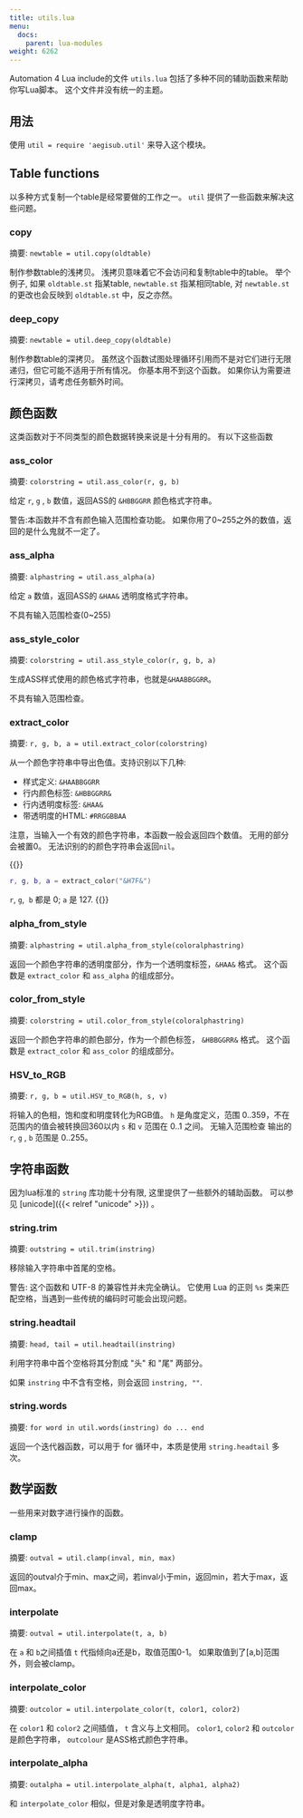 ```yaml
---
title: utils.lua
menu:
  docs:
    parent: lua-modules
weight: 6262
---
```


Automation 4 Lua include的文件 `utils.lua`
包括了多种不同的辅助函数来帮助你写Lua脚本。 这个文件并没有统一的主题。

## 用法

使用 `util = require 'aegisub.util'` 来导入这个模块。

## Table functions

以多种方式复制一个table是经常要做的工作之一。 `util`
提供了一些函数来解决这些问题。

### copy

摘要: `newtable = util.copy(oldtable)`

制作参数table的浅拷贝。 浅拷贝意味着它不会访问和复制table中的table。
举个例子, 如果 `oldtable.st` 指某table, `newtable.st` 指某相同table, 对
`newtable.st`的更改也会反映到 `oldtable.st` 中，反之亦然。

### deep_copy

摘要: `newtable = util.deep_copy(oldtable)`

制作参数table的深拷贝。
虽然这个函数试图处理循环引用而不是对它们进行无限递归，但它可能不适用于所有情况。
你基本用不到这个函数。 如果你认为需要进行深拷贝，请考虑任务额外时间。

## 颜色函数

这类函数对于不同类型的颜色数据转换来说是十分有用的。 有以下这些函数

### ass_color

摘要: `colorstring = util.ass_color(r, g, b)`

给定 `r`, `g` , `b` 数值，返回ASS的 `&HBBGGRR` 颜色格式字符串。

警告:本函数并不含有颜色输入范围检查功能。
如果你用了0\~255之外的数值，返回的是什么鬼就不一定了。

### ass_alpha

摘要: `alphastring = util.ass_alpha(a)`

给定 `a` 数值，返回ASS的 `&HAA&` 透明度格式字符串。

不具有输入范围检查(0\~255)

### ass_style_color

摘要: `colorstring = util.ass_style_color(r, g, b, a)`

生成ASS样式使用的颜色格式字符串，也就是`&HAABBGGRR`。

不具有输入范围检查。

### extract_color

摘要: `r, g, b, a = util.extract_color(colorstring)`

从一个颜色字符串中导出色值。支持识别以下几种:

-   样式定义: `&HAABBGGRR`
-   行内颜色标签: `&HBBGGRR&`
-   行内透明度标签: `&HAA&`
-   带透明度的HTML: `#RRGGBBAA`

注意，当输入一个有效的颜色字符串，本函数一般会返回四个数值。
无用的部分会被置0。 无法识别的的颜色字符串会返回`nil`。

{{<example-box>}}
``` lua
r, g, b, a = extract_color("&H7F&")
```


`r`, `g`,  `b` 都是 0; `a` 是 127.
{{</example-box>}}

### alpha_from_style

摘要: `alphastring = util.alpha_from_style(coloralphastring)`

返回一个颜色字符串的透明度部分，作为一个透明度标签，`&HAA&` 格式。
这个函数是 `extract_color` 和 `ass_alpha` 的组成部分。

### color_from_style

摘要: `colorstring = util.color_from_style(coloralphastring)`

返回一个颜色字符串的颜色部分，作为一个颜色标签， `&HBBGGRR&` 格式。
这个函数是 `extract_color` 和 `ass_color` 的组成部分。

### HSV_to_RGB

摘要: `r, g, b = util.HSV_to_RGB(h, s, v)`

将输入的色相，饱和度和明度转化为RGB值。 `h` 是角度定义，范围
0..359，不在范围内的值会被转换回360以内 `s` 和 `v` 范围在 0..1 之间。
无输入范围检查 输出的 `r`, `g` , `b` 范围是 0..255。

## 字符串函数

因为lua标准的 `string` 库功能十分有限, 这里提供了一些额外的辅助函数。
可以参见 [unicode]({{< relref "unicode" >}}) 。

### string.trim

摘要: `outstring = util.trim(instring)`

移除输入字符串中首尾的空格。

警告: 这个函数和 UTF-8 的兼容性并未完全确认。 它使用 Lua 的正则 `%s`
类来匹配空格，当遇到一些传统的编码时可能会出现问题。

### string.headtail

摘要: `head, tail = util.headtail(instring)`

利用字符串中首个空格将其分割成 \"头\" 和 \"尾\" 两部分。

如果 `instring` 中不含有空格，则会返回 `instring, ""`.

### string.words

摘要: `for word in util.words(instring) do ... end`

返回一个迭代器函数，可以用于 for 循环中，本质是使用 `string.headtail`
多次。

## 数学函数

一些用来对数字进行操作的函数。

### clamp

摘要: `outval = util.clamp(inval, min, max)`

返回的outval介于min、max之间，若inval小于min，返回min，若大于max，返回max。

### interpolate

摘要: `outval = util.interpolate(t, a, b)`

在 `a` 和 `b`之间插值 `t` 代指倾向a还是b，取值范围0-1。
如果取值到了\[a,b\]范围外，则会被clamp。

### interpolate_color

摘要: `outcolor = util.interpolate_color(t, color1, color2)`

在 `color1` 和 `color2` 之间插值， `t` 含义与上文相同。 `color1`,
`color2` 和 `outcolor` 是颜色字符串， `outcolour` 是ASS格式颜色字符串。

### interpolate_alpha

摘要: `outalpha = util.interpolate_alpha(t, alpha1, alpha2)`

和 `interpolate_color` 相似，但是对象是透明度字符串。
